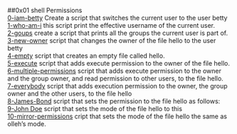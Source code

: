 ##0x01 shell Permissions  
[0-iam-betty](./0-iam_betty) Create a script that switches the current user to the user betty  
[1-who-am-i](./1-who_am_i) this script print the effective username of the current user.  
[2-goups](./2-groups]) create a script that prints all the groups the current user is part of.  
[3-new-owner](./3-new_owner) script that changes the owner of the file hello to the user betty  
[4-empty](./4-empty)  script that creates an empty file called hello.  
[5-execute](./5-exercice) script that adds execute permission to the owner of the file hello.  
[6-multiple-permissions](./6-multiple_permissions) script that adds execute permission to the owner and the group owner, and read permission to other users, to the file hello.  
[7-everybody](./7-everybody) script that adds execution permission to the owner, the group owner and the other users, to the file hello  
[8-James-Bond](./8-james-bong) script that sets the permission to the file hello as follows:  
[9-John Doe](./9-john-Doe)  script that sets the mode of the file hello to this  
[10-mirror-permissions](./10-mirror_permissions) cript that sets the mode of the file hello the same as olleh’s mode.  

